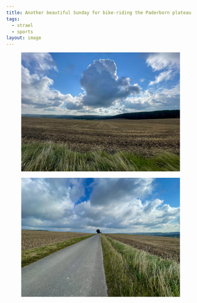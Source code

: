 ```yaml
---
title: Another beautiful Sunday for bike-riding the Paderborn plateau
tags:
  - strael
  - sports
layout: image
---
```

<figure class="hero">
<img src="/img/strael/IMG_6271.jpg">
</figure>

<figure class="hero">
<img src="/img/strael/IMG_6274.jpg">
</figure>